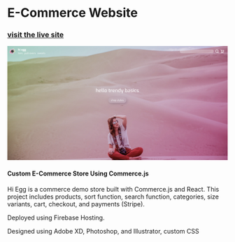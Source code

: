 # E-Commerce Website

### [visit the live site](https://hi-egg-8632b.web.app/)

![This is an image](/public/background.png)

#### Custom E-Commerce Store Using Commerce.js

Hi Egg is a commerce demo store built with Commerce.js and React. This project includes products, sort function, search function, categories, size variants, cart, checkout, and payments (Stripe).

Deployed using Firebase Hosting.

Designed using Adobe XD, Photoshop, and Illustrator, custom CSS
